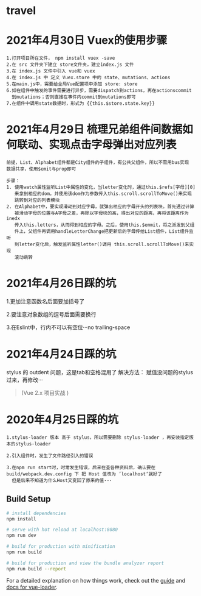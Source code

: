 # travel

# 2021年4月30日 Vuex的使用步骤
  ```
  1.打开项目所在文件， npm install vuex -save
  2.在 src 文件夹下建立 store文件夹，建立index.js 文件
  3.在 index.js 文件中引入 vue和 vuex
  4.在 index.js 中 定义 Vuex.store 中的 state、mutations、actions
  5.在main.js中，需要给全局Vue配置项中添加 store: store
  6.如在组件中触发的事件需要进行异步，需要dispatch到actions，再在actionscommit
    到mutations；否则直接在事件内commit到mutations即可
  7.在组件中调用state数据时，形式为 {{this.$store.state.key}}
  ```

# 2021年4月29日 梳理兄弟组件间数据如何联动、实现点击字母弹出对应列表
  ```
  前提，List、Alphabet组件都是City组件的子组件，有公共父组件，所以不需用bus实现
  数据共享，使用$emit与prop即可

  步骤：
  1. 使用watch属性监听List中属性的变化，当letter变化时，通过this.$refs[字母][0]
     来拿到相应的dom，并使用该dom作为参数传入this.scroll.scrollToMove()来实现
     跳转到对应的列表模块
  2. 在Alphabet中，要实现滑动到对应字母，就弹出相应的字母开头的列表块。首先通过计算
     被滑动字母的位置与A字母之差，再除以字母块的高，得出对应的距离，再将该距离作为inedx
     传入this.letters，从而得到相应的字母。之后，使用this.$emmit，将之派发到父组
     件上，父组件再调用handleLetterChange把更新后的字母传给List组件，List组件监听
     到letter变化后，触发监听属性letter()调用 this.scroll.scrollToMove()来实现
     滚动跳转
  ```

# 2021年4月26日踩的坑
  1.更加注意函数名后面要加括号了

  2.要注意对象数组的逗号后面需要换行

  3.在Eslint中，行内不可以有空位···no trailing-space

# 2021年4月24日踩的坑
  stylus 的 outdent 问题，这是tab和空格混用了
  解决方法： 赋值没问题的stylus过来，再修改···
> (Vue 2.x 项目实战 )
> 
# 2020年4月25日踩的坑

```
1.stylus-loader 版本 高于 stylus，所以需要删除 stylus-loader ，再安装指定版本的stylus-loader

2.引入组件时，发生了文件路径引入的错误

3.在npm run start时，时常发生错误，后来在查各种资料后，确认要在 build/webpack.dev.config 下 把 Host 值改为 ’localhost‘就好了
  但是后来不知道为什么Host又变回了原来的值···
```
## Build Setup

``` bash
# install dependencies
npm install

# serve with hot reload at localhost:8080
npm run dev

# build for production with minification
npm run build

# build for production and view the bundle analyzer report
npm run build --report
```

For a detailed explanation on how things work, check out the [guide](http://vuejs-templates.github.io/webpack/) and [docs for vue-loader](http://vuejs.github.io/vue-loader).

